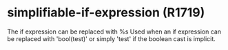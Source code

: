 # simplifiable-if-expression (R1719)

The if expression can be replaced with %s Used when an if expression can
be replaced with 'bool(test)' or simply 'test' if the boolean cast is
implicit.
